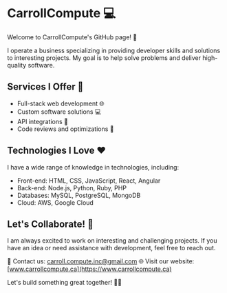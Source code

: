 # CarrollCompute :computer:

Welcome to CarrollCompute's GitHub page! :wave:

I operate a business specializing in providing developer skills and solutions to interesting projects. My goal is to help solve problems and deliver high-quality software.

## Services I Offer :rocket:

- Full-stack web development :globe_with_meridians:
- Custom software solutions :computer:
- API integrations :link:
- Code reviews and optimizations :mag_right:

## Technologies I Love :heart:

I have a wide range of knowledge in technologies, including:

- Front-end: HTML, CSS, JavaScript, React, Angular
- Back-end: Node.js, Python, Ruby, PHP
- Databases: MySQL, PostgreSQL, MongoDB
- Cloud: AWS, Google Cloud

## Let's Collaborate! :handshake:

I am always excited to work on interesting and challenging projects. If you have an idea or need assistance with development, feel free to reach out.

📧 Contact us: [carroll.compute.inc@gmail.com](mailto:carroll.compute.inc@gmail.com)
🌐 Visit our website: [www.carrollcompute.ca](https://www.carrollcompute.ca)

Let's build something great together! :rocket::sparkles:

